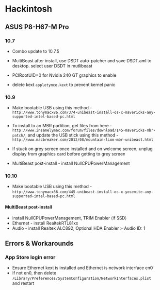 # Hackintosh

## ASUS P8-H67-M Pro

### 10.7

- Combo update to 10.7.5

- MultiBeast after install, use DSDT auto-patcher and save DSDT.aml to desktop. select user DSDT in mutlibeast

- PCIRootUID=0 for Nvidia 240 GT graphics to enable

- delete kext `appletymce.kext` to prevent kernel panic

### 10.9

- Make bootable USB using this method - `http://www.tonymacx86.com/374-unibeast-install-os-x-mavericks-any-supported-intel-based-pc.html`

- To install to an MBR partition, get files from here - `http://www.insanelymac.com/forum/files/download/145-mavericks-mbr-patch/`, and update the USB stick using this method - `http://www.macbreaker.com/2012/08/mountain-lion-mbr-unibeast.html`

- If stuck on grey screen once installed and on welcome screen; unplug display from graphics card before getting to grey screen

- MultiBeast post-install - install NullCPUPowerManagement

### 10.10

- Make bootable USB using this method - `http://www.tonymacx86.com/445-unibeast-install-os-x-yosemite-any-supported-intel-based-pc.html`

#### MultiBeast post-install

- install NullCPUPowerManagement, TRIM Enabler (if SSD)
- Ethernet - install RealtekRTL81xx
- Audio - install Realtek ALC892, Optional HDA Enabler > Audio ID: 1

## Errors & Workarounds

### App Store login error

- Ensure Ethernet kext is installed and Ethernet is network interface en0
- If not en0, then delete `/Library/Preferences/SystemConfiguration/NetworkInterfaces.plist` and restart

